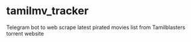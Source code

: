# tamilmv_tracker
Telegram bot to web scrape latest pirated movies list from Tamilblasters torrent website
